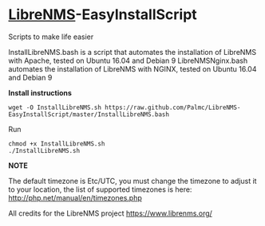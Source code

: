 # [LibreNMS](https://librenms.org)-EasyInstallScript

Scripts to make life easier

InstallLibreNMS.bash is a script that automates the installation of LibreNMS with Apache, tested on Ubuntu 16.04 and Debian 9
LibreNMSNginx.bash automates the installation of LibreNMS with NGINX, tested on Ubuntu 16.04 and Debian 9

**Install instructions**
```
wget -O InstallLibreNMS.sh https://raw.github.com/Palmc/LibreNMS-EasyInstallScript/master/InstallLibreNMS.bash
```
Run
```
chmod +x InstallLibreNMS.sh
./InstallLibreNMS.sh
```
**NOTE**

The default timezone is Etc/UTC, you must change the timezone to adjust it to your location, the list of supported timezones is here: http://php.net/manual/en/timezones.php

All credits for the LibreNMS project https://www.librenms.org/

